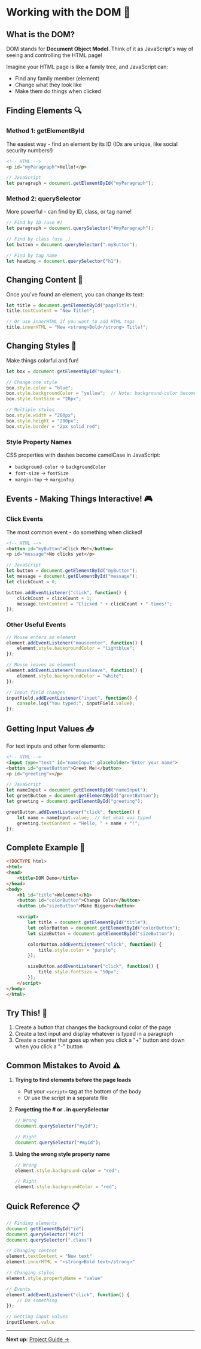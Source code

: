 # Working with the DOM 🎨

## What is the DOM?

DOM stands for **Document Object Model**. Think of it as JavaScript's way of seeing and controlling the HTML page!

Imagine your HTML page is like a family tree, and JavaScript can:
- Find any family member (element)
- Change what they look like
- Make them do things when clicked

## Finding Elements 🔍

### Method 1: getElementById
The easiest way - find an element by its ID (IDs are unique, like social security numbers!)

```html
<!-- HTML -->
<p id="myParagraph">Hello!</p>
```

```javascript
// JavaScript
let paragraph = document.getElementById("myParagraph");
```

### Method 2: querySelector
More powerful - can find by ID, class, or tag name!

```javascript
// Find by ID (use #)
let paragraph = document.querySelector("#myParagraph");

// Find by class (use .)
let button = document.querySelector(".myButton");

// Find by tag name
let heading = document.querySelector("h1");
```

## Changing Content 📝

Once you've found an element, you can change its text:

```javascript
let title = document.getElementById("pageTitle");
title.textContent = "New Title!";

// Or use innerHTML if you want to add HTML tags
title.innerHTML = "New <strong>Bold</strong> Title!";
```

## Changing Styles 🎨

Make things colorful and fun!

```javascript
let box = document.getElementById("myBox");

// Change one style
box.style.color = "blue";
box.style.backgroundColor = "yellow";  // Note: background-color becomes backgroundColor
box.style.fontSize = "20px";

// Multiple styles
box.style.width = "200px";
box.style.height = "200px";
box.style.border = "2px solid red";
```

### Style Property Names
CSS properties with dashes become camelCase in JavaScript:
- `background-color` → `backgroundColor`
- `font-size` → `fontSize`
- `margin-top` → `marginTop`

## Events - Making Things Interactive! 🎮

### Click Events
The most common event - do something when clicked!

```html
<!-- HTML -->
<button id="myButton">Click Me!</button>
<p id="message">No clicks yet</p>
```

```javascript
// JavaScript
let button = document.getElementById("myButton");
let message = document.getElementById("message");
let clickCount = 0;

button.addEventListener("click", function() {
    clickCount = clickCount + 1;
    message.textContent = "Clicked " + clickCount + " times!";
});
```

### Other Useful Events

```javascript
// Mouse enters an element
element.addEventListener("mouseenter", function() {
    element.style.backgroundColor = "lightblue";
});

// Mouse leaves an element
element.addEventListener("mouseleave", function() {
    element.style.backgroundColor = "white";
});

// Input field changes
inputField.addEventListener("input", function() {
    console.log("You typed:", inputField.value);
});
```

## Getting Input Values 📥

For text inputs and other form elements:

```html
<!-- HTML -->
<input type="text" id="nameInput" placeholder="Enter your name">
<button id="greetButton">Greet Me!</button>
<p id="greeting"></p>
```

```javascript
// JavaScript
let nameInput = document.getElementById("nameInput");
let greetButton = document.getElementById("greetButton");
let greeting = document.getElementById("greeting");

greetButton.addEventListener("click", function() {
    let name = nameInput.value;  // Get what was typed
    greeting.textContent = "Hello, " + name + "!";
});
```

## Complete Example 🌟

```html
<!DOCTYPE html>
<html>
<head>
    <title>DOM Demo</title>
</head>
<body>
    <h1 id="title">Welcome!</h1>
    <button id="colorButton">Change Color</button>
    <button id="sizeButton">Make Bigger</button>

    <script>
        let title = document.getElementById("title");
        let colorButton = document.getElementById("colorButton");
        let sizeButton = document.getElementById("sizeButton");

        colorButton.addEventListener("click", function() {
            title.style.color = "purple";
        });

        sizeButton.addEventListener("click", function() {
            title.style.fontSize = "50px";
        });
    </script>
</body>
</html>
```

## Try This! 🎯

1. Create a button that changes the background color of the page
2. Create a text input and display whatever is typed in a paragraph
3. Create a counter that goes up when you click a "+" button and down when you click a "-" button

## Common Mistakes to Avoid ⚠️

1. **Trying to find elements before the page loads**
   - Put your `<script>` tag at the bottom of the body
   - Or use the script in a separate file

2. **Forgetting the # or . in querySelector**
   ```javascript
   // Wrong
   document.querySelector("myId");

   // Right
   document.querySelector("#myId");
   ```

3. **Using the wrong style property name**
   ```javascript
   // Wrong
   element.style.background-color = "red";

   // Right
   element.style.backgroundColor = "red";
   ```

## Quick Reference 📋

```javascript
// Finding elements
document.getElementById("id")
document.querySelector("#id")
document.querySelector(".class")

// Changing content
element.textContent = "New text"
element.innerHTML = "<strong>Bold text</strong>"

// Changing styles
element.style.propertyName = "value"

// Events
element.addEventListener("click", function() {
    // Do something
});

// Getting input values
inputElement.value
```

---
**Next up:** [Project Guide →](03-project-guide.md)